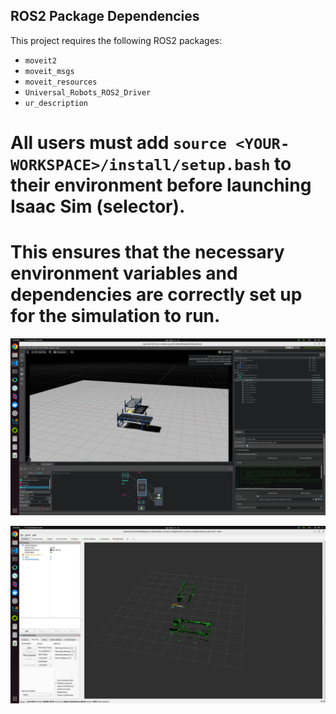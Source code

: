 ## ROS2 Package Dependencies

This project requires the following ROS2 packages:

- `moveit2`
- `moveit_msgs`
- `moveit_resources`
- `Universal_Robots_ROS2_Driver`
- `ur_description`


# All users must add `source <YOUR-WORKSPACE>/install/setup.bash` to their environment before launching Isaac Sim (selector).
# This ensures that the necessary environment variables and dependencies are correctly set up for the simulation to run.


![Isaac Sim Setup Screenshot](src/assets/스크린샷%202025-09-29%2017-23-52.png)

![Isaac Sim Additional Screenshot](src/assets/스크린샷%202025-09-29%2017-24-05.png)